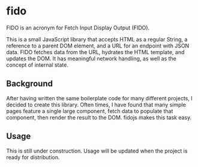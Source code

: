 # fido

FIDO is an acronym for Fetch Input Display Output (FIDO).  

This is a small JavaScript library that accepts HTML as a regular String, a reference to a parent DOM element, and a URL for an endpoint with JSON data.  FIDO fetches data from the URL, hydrates the HTML template, and updates the DOM.  It has meaningful network handling, as well as the concept of internal state.

## Background

After having written the same boilerplate code for many different projects, I decided to create this library.  Often times, I have found that many simple pages feature a single large component, fetch data to populate that component, then render the result to the DOM.  fidojs makes this task easy.

## Usage

This is still under construction.  Usage will be updated when the project is ready for distribution.